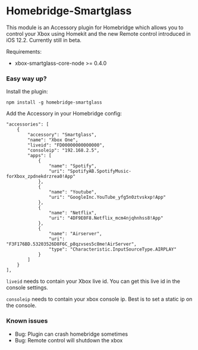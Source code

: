 # Homebridge-Smartglass

This module is an Accessory plugin for Homebridge which allows you to control your Xbox using Homekit and the new Remote control introduced in iOS 12.2.
Currently still in beta.

Requirements:
- xbox-smartglass-core-node >= 0.4.0

### Easy way up?

Install the plugin:

    npm install -g homebridge-smartglass


Add the Accessory in your Homebridge config:

    "accessories": [
        {
            "accessory": "Smartglass",
            "name": "Xbox One",
            "liveid": "FD00000000000000",
            "consoleip": "192.168.2.5",
            "apps": [
                {
                    "name": "Spotify",
                    "uri": "SpotifyAB.SpotifyMusic-forXbox_zpdnekdrzrea0!App"
                },
                {
                    "name": "Youtube",
                    "uri": "GoogleInc.YouTube_yfg5n0ztvskxp!App"
                },
                {
                    "name": "Netflix",
                    "uri": "4DF9E0F8.Netflix_mcm4njqhnhss8!App"
                },
                {
                    "name": "Airserver",
                    "uri": "F3F176BD.53203526D8F6C_p8qzvses5c8me!AirServer",
                    "type": "Characteristic.InputSourceType.AIRPLAY"
                }
            ]
        }
    ],

`liveid` needs to contain your Xbox live id. You can get this live id in the console settings.

`consoleip` needs to contain your xbox console ip. Best is to set a static ip on the console.

### Known issues

- Bug: Plugin can crash homebridge sometimes
- Bug: Remote control will shutdown the xbox
